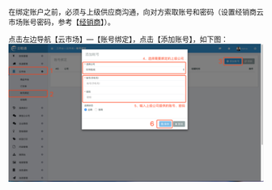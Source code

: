 在绑定账户之前，必须与上级供应商沟通，向对方索取账号和密码（设置经销商云市场账号密码，参考【[经销商](/jing-xiao-shang/tian-jia-jing-xiao-shang.md)】）。

点击左边导航【云市场】—【账号绑定】，点击【添加账号】，如下图：![](/assets/ysc-1.png)

